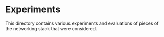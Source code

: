 # Experiments

This directory contains various experiments and evaluations of
pieces of the networking stack that were considered.
